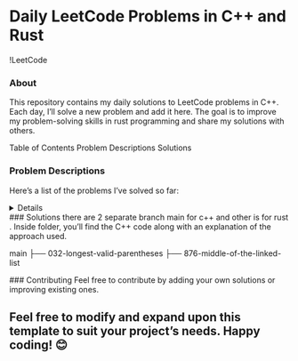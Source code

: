 # Daily LeetCode Problems in C++ and Rust
!LeetCode

### About
This repository contains my daily solutions to LeetCode problems in C++. Each day, I’ll solve a new problem and add it here. The goal is to improve my problem-solving skills in rust programming and share my solutions with others.

Table of Contents
Problem Descriptions
Solutions

### Problem Descriptions
Here’s a list of the problems I’ve solved so far:
<details>
Problem 623: Add One Row to Tree
Description: Given a binary tree, insert a row of nodes with a specific value at a given depth (row).
- **Link to Problem:** https://leetcode.com/problems/add-one-row-to-tree/description/
Problem 876: Smallest String Starting from Leaf
Description: Given a binary tree, each node has a value from 0 to 25 representing the letters ‘a’ to ‘z’. Find the lexicographically smallest string that starts at a leaf and ends at the root.
- **Link to Problem:** https://leetcode.com/problems/smallest-string-starting-from-leaf/description/
</details>
### Solutions
there are 2 separate branch main for c++ and other is for rust . Inside folder, you’ll find the C++ code along with an explanation of the approach used.

main
├── 032-longest-valid-parentheses
├── 876-middle-of-the-linked-list
<!-- same goes for other Rust branch -->
</details>
### Contributing
Feel free to contribute by adding your own solutions or improving existing ones. 

## Feel free to modify and expand upon this template to suit your project’s needs. Happy coding! 😊
